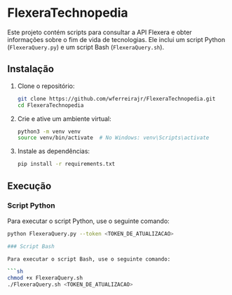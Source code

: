 # FlexeraTechnopedia

Este projeto contém scripts para consultar a API Flexera e obter informações sobre o fim de vida de tecnologias. Ele inclui um script Python (`FlexeraQuery.py`) e um script Bash (`FlexeraQuery.sh`).

## Instalação

1. Clone o repositório:
    ```sh
    git clone https://github.com/wferreirajr/FlexeraTechnopedia.git
    cd FlexeraTechnopedia
    ```

2. Crie e ative um ambiente virtual:
    ```sh
    python3 -m venv venv
    source venv/bin/activate  # No Windows: venv\Scripts\activate
    ```

3. Instale as dependências:
    ```sh
    pip install -r requirements.txt
    ```

## Execução

### Script Python

Para executar o script Python, use o seguinte comando:

```sh
python FlexeraQuery.py --token <TOKEN_DE_ATUALIZACAO>

### Script Bash

Para executar o script Bash, use o seguinte comando:

```sh
chmod +x FlexeraQuery.sh
./FlexeraQuery.sh <TOKEN_DE_ATUALIZACAO>